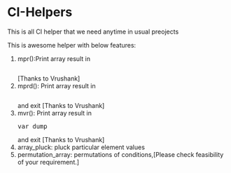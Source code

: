 CI-Helpers
==========

This is all CI helper that we need anytime in usual preojects


This is awesome helper with below features:
1. mpr():Print array result in <pre></pre> [Thanks to Vrushank]
2. mprd(): Print array result in <pre></pre> and exit [Thanks to Vrushank]
3. mvr(): Print array result in <pre>var_dump</pre> and exit [Thanks to Vrushank]
4. array_pluck: pluck particular element values
5. permutation_array: permutations of conditions,[Please check feasibility of your requirement.]
